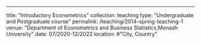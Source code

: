 ---
title: "Introductory Econometrics"
collection: teaching
type: "Undergraduate and Postgraduate course"
permalink: /teaching/2014-spring-teaching-1
venue: "Department of Econometrics and Business Statistics,Monash University"
date: 07/2020-12/2022
location: #"City, Country"
